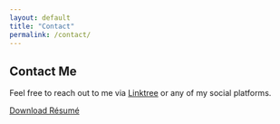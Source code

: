 ```yaml
---
layout: default
title: "Contact"
permalink: /contact/
---
```


## Contact Me

Feel free to reach out to me via [Linktree](https://linktr.ee/MohamedLakssir) or any of my social platforms.

[Download Résumé](https://drive.google.com/file/d/1X2Y3Z4W5V6U7T8R9S0P/view)
